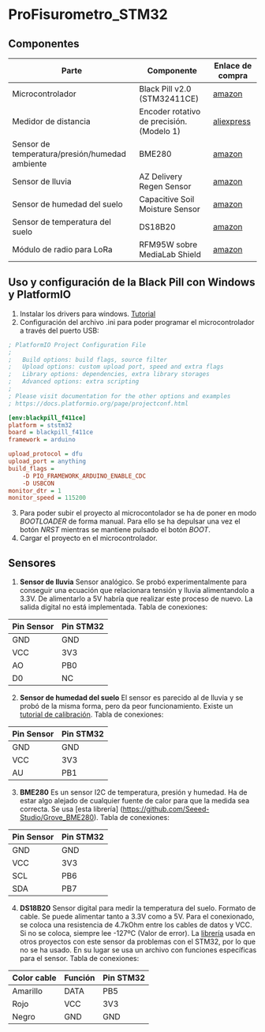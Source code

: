 # ProFisurometro_STM32

## Componentes
| Parte  | Componente | Enlace de compra |
| ------------- | ------------- | -------|
| Microcontrolador  | Black Pill v2.0 (STM32411CE)  | [amazon](https://www.amazon.com/-/es/CANADUINO-STM32-Pastilla-STM32F411CEU6-incluido/dp/B0847G8RQF)|
| Medidor de distancia  |  Encoder rotativo de precisión. (Modelo 1) | [aliexpress](https://es.aliexpress.com/item/4000354494107.html) |
| Sensor de temperatura/presión/humedad ambiente |  BME280 | [amazon](https://www.amazon.es/TECNOIOT-Temperatura-tuberías-barométrico-gy-bme280/dp/B07RLM9D3S) |
| Sensor de lluvia  |  AZ Delivery Regen Sensor | [amazon](https://www.amazon.es/AZDelivery-Lluvia-lluvia-Sensor-Arduino/dp/B07CP2GX9P/ref=sr_1_5) |
| Sensor de humedad del suelo | Capacitive Soil Moisture Sensor | [amazon](https://www.amazon.es/KeeYees-Piezas-Módulo-Humedad-Capacitivo/dp/B07R174TM1/ref=sr_1_6) |
| Sensor de temperatura del suelo  | DS18B20 | [amazon](https://www.amazon.es/ICQUANZX-Temperatura-Termómetro-termopar-Resistencia/dp/B088LQ7HMH/ref=sr_1_8) |
| Módulo de radio para LoRa | RFM95W sobre MediaLab Shield | [amazon](https://www.amazon.es/BOBEINI-Transceptor-inalámbrico-LoRaTM-transmisor-receptor/dp/B09DS8BZ3D/ref=sr_1_7) |

## Uso y configuración de la Black Pill con Windows y PlatformIO
1. Instalar los drivers para windows. [Tutorial](https://github.com/profezzorn/ProffieOS/wiki/zadig)
2. Configuración del archivo .ini para poder programar el microcontrolador a través del puerto USB:
``` ini
; PlatformIO Project Configuration File
;
;   Build options: build flags, source filter
;   Upload options: custom upload port, speed and extra flags
;   Library options: dependencies, extra library storages
;   Advanced options: extra scripting
;
; Please visit documentation for the other options and examples
; https://docs.platformio.org/page/projectconf.html

[env:blackpill_f411ce]
platform = ststm32
board = blackpill_f411ce
framework = arduino

upload_protocol = dfu
upload_port = anything
build_flags = 
	-D PIO_FRAMEWORK_ARDUINO_ENABLE_CDC
	-D USBCON
monitor_dtr = 1
monitor_speed = 115200
```
3. Para poder subir el proyecto al microcontolador se ha de poner en modo *BOOTLOADER* de forma manual. Para ello se ha depulsar una vez el botón *NRST* mientras se mantiene pulsado el botón *BOOT*.
4. Cargar el proyecto en el microcontrolador.

## Sensores
1. **Sensor de lluvia**
Sensor analógico. Se probó experimentalmente para conseguir una ecuación que relacionara tensión y lluvia alimentandolo a 3.3V. De alimentarlo a 5V habría que realizar este proceso de nuevo. La salida digital no está implementada. Tabla de conexiones:

| Pin Sensor | Pin STM32 |
| ---------- | --------- |
| GND | GND |
| VCC | 3V3 |
| AO | PB0 |
| D0 | NC |

2. **Sensor de humedad del suelo**
El sensor es parecido al de lluvia y se probó de la misma forma, pero da peor funcionamiento. Existe un [tutorial de calibración](https://www.switchdoc.com/2020/06/tutorial-capacitive-moisture-sensor-grove/). Tabla de conexiones:

| Pin Sensor | Pin STM32 |
| ---------- | --------- |
| GND | GND |
| VCC | 3V3 |
| AU | PB1 |

3. **BME280**
Es un sensor I2C de temperatura, presión y humedad. Ha de estar algo alejado de cualquier fuente de calor para que la medida sea correcta. Se usa [esta librería] (https://github.com/Seeed-Studio/Grove_BME280). Tabla de conexiones:

| Pin Sensor | Pin STM32 |
| ---------- | --------- |
| GND | GND |
| VCC | 3V3 |
| SCL | PB6 |
| SDA | PB7 |

4. **DS18B20**
Sensor digital para medir la temperatura del suelo.  Formato de cable. Se puede alimentar tanto a 3.3V como a 5V. Para el conexionado, se coloca una resistencia de 4.7kOhm entre los cables de datos y VCC. Si no se coloca, siempre lee -127ºC (Valor de error). La [librería](https://github.com/milesburton/Arduino-Temperature-Control-Library.git) usada en  otros proyectos con este sensor da problemas con el STM32, por lo que no se ha usado. En su lugar se usa un archivo con funciones específicas para el sensor. Tabla de conexiones:

| Color cable | Función | Pin STM32 |
| ----------- | ------- | --------- |
| Amarillo | DATA | PB5 |
| Rojo | VCC | 3V3 |
| Negro | GND | GND |

